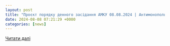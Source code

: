 ```yaml
---
layout: post
title: "Проєкт порядку денного засідання АМКУ 08.08.2024 | Антимонопольний комітет України"
date: 2024-08-08 07:21:29 +0000
categories: [news]
---
```


[Читати далі](https://amcu.gov.ua/news/proiekt-poriadku-dennoho-zasidannia-amku-08082024)
